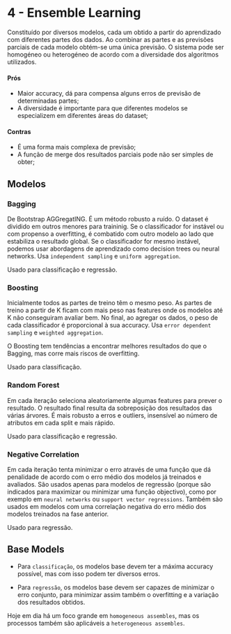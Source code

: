 # 4 - Ensemble Learning

Constituído por diversos modelos, cada um obtido a partir do aprendizado com diferentes partes dos dados. Ao combinar as partes e as previsões parciais de cada modelo obtém-se uma única previsão. O sistema pode ser homogéneo ou heterogéneo de acordo com a diversidade dos algoritmos utilizados.

#### Prós

- Maior accuracy, dá para compensa alguns erros de previsão de determinadas partes;
- A diversidade é importante para que diferentes modelos se especializem em diferentes áreas do dataset;

#### Contras

- É uma forma mais complexa de previsão;
- A função de merge dos resultados parciais pode não ser simples de obter;

## Modelos

### Bagging

De Bootstrap AGGregatING. É um método robusto a ruído. O dataset é dividido em outros menores para traininig. Se o classificador for instável ou com propenso a overfitting, é combatido com outro modelo ao lado que estabiliza o resultado global. Se o classificador for mesmo instável, podemos usar abordagens de aprendizado como decision trees ou neural networks. Usa `independent sampling` e `uniform aggregation`.

Usado para classificação e regressão.

### Boosting

Inicialmente todos as partes de treino têm o mesmo peso. As partes de treino a partir de K ficam com mais peso nas features onde os modelos até K não conseguiram avaliar bem. No final, ao agregar os dados, o peso de cada classificador é proporcional à sua accuracy. Usa `error dependent sampling` e `weighted aggregation`.

O Boosting tem tendências a encontrar melhores resultados do que o Bagging, mas corre mais riscos de overfitting.

Usado para classificação.

### Random Forest

Em cada iteração seleciona aleatoriamente algumas features para prever o resultado. O resultado final resulta da sobreposição dos resultados das várias árvores. É mais robusto a erros e outliers, insensível ao número de atributos em cada split e mais rápido.

Usado para classificação e regressão.

### Negative Correlation

Em cada iteração tenta minimizar o erro através de uma função que dá penalidade de acordo com o erro médio dos modelos já treinados e avaliados. São usados apenas para modelos de regressão (porque são indicados para maximizar ou minimizar uma função objectivo), como por exemplo em `neural networks` ou `support vector regressions`. Também são usados em modelos com uma correlação negativa do erro médio dos modelos treinados na fase anterior.

Usado para regressão.

## Base Models

- Para `classificação`, os modelos base devem ter a máxima accuracy possível, mas com isso podem ter diversos erros.

- Para `regressão`, os modelos base devem ser capazes de minimizar o erro conjunto, para minimizar assim também o overfitting e a variação dos resultados obtidos.

Hoje em dia há um foco grande em `homogeneous assembles`, mas os processos também são aplicáveis a `heterogeneous assembles`.